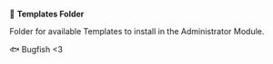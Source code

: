 📁 **Templates Folder**

Folder for available Templates to install in the Administrator Module.

🐟 Bugfish <3
